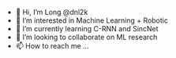 - 👋 Hi, I’m Long @dnl2k
- 👀 I’m interested in Machine Learning + Robotic
- 🌱 I’m currently learning C-RNN and SincNet
- 💞️ I’m looking to collaborate on ML research 
- 📫 How to reach me ...

<!---
dnl2k/dnl2k is a ✨ special ✨ repository because its `README.md` (this file) appears on your GitHub profile.
You can click the Preview link to take a look at your changes.
--->
